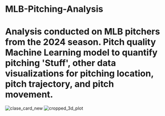 # MLB-Pitching-Analysis
# Analysis conducted on MLB pitchers from the 2024 season. Pitch quality Machine Learning model to quantify pitching 'Stuff', other data visualizations for pitching location, pitch trajectory, and pitch movement.
![clase_card_new](https://github.com/user-attachments/assets/83ea58a9-74e4-41f4-924c-8bb56810ac7a)
![cropped_3d_plot](https://github.com/user-attachments/assets/92285e82-c25d-4495-92c1-0b5eb54051bc)
